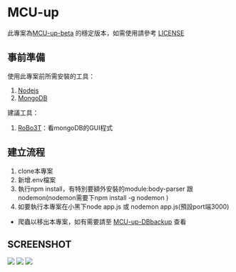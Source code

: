 MCU-up
===
此專案為[MCU-up-beta](https://github.com/mcuosc/MCU-up-beta) 的穩定版本，如需使用請參考 [LICENSE](https://github.com/mcuosc/MCU-up/blob/main/LICENSE)


## 事前準備

使用此專案前所需安裝的工具：
1. [Nodejs](https://nodejs.org/en/)
2. [MongoDB](https://www.mongodb.com)

建議工具：
1. [RoBo3T](https://robomongo.org/)：看mongoDB的GUI程式

建立流程
---

1. clone本專案
2. 新增.env檔案
3. 執行npm install，有特別要額外安裝的module:body-parser 跟 nodemon(nodemon需要下npm install -g nodemon )
4. 如要執行本專案在小黑下node app.js 或 nodemon app.js(預設port端3000)

* 爬蟲以移出本專案，如有需要請至 [MCU-up-DBbackup](https://github.com/andy010629/course-crawler) 查看

## SCREENSHOT
![](img/1.JPG)
![](img/2.JPG)
![](img/3.JPG)
